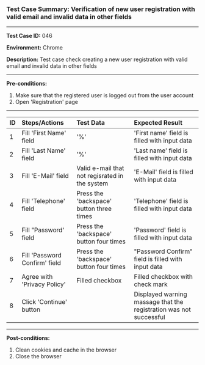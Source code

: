 
### Test Case Summary: Verification of new user registration with valid email and invalid data in other fields 

---

**Test Case ID:** 046

**Environment:** Chrome

**Description:** Test case check creating a new user registration with valid email and invalid data in other fields

---

**Pre-conditions:**
1. Make sure that the registered user is logged out from the user account
2. Open 'Registration' page

---

|      ID       | Steps/Actions |  Test Data  | Expected Result |
| ------------- |:--------------| :---------- | :-------------- |
|       1       | Fill 'First Name' field | '%' | 'First name' field is filled with input data |
|       2       | Fill 'Last Name' field | '%' | 'Last name' field is filled with input data |
|       3       | Fill 'E-Mail' field | Valid e-mail that not regisrated in the system| 'E-Mail' field is filled with input data |
|       4       | Fill 'Telephone' field | Press the 'backspace' button three times | 'Telephone' field is filled with input data |
|       5       | Fill "Password' field | Press the 'backspace' button four times | 'Password' field is filled with input data |
|       6       | Fill 'Password Confirm' field | Press the 'backspace' button four times | "Password Confirm" field is filled with input data |
|       7       | Agree with 'Privacy Policy' | Filled checkbox | Filled checkbox with check mark |
|       8       | Click 'Continue' button  |  | Displayed warning massage that the registration was not successful |

---

**Post-conditions:**
1. Clean cookies and cache in the browser
2. Close the browser
